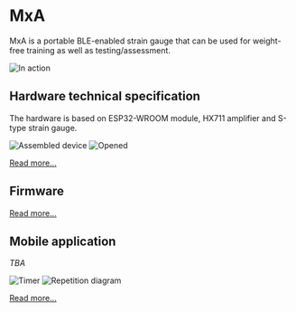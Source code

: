 # MxA

MxA is a portable BLE-enabled strain gauge that can be used for weight-free training as well as testing/assessment.

![In action](docs/imgs/IMG_20230711_073946.jpg)

## Hardware technical specification

The hardware is based on ESP32-WROOM module, HX711 amplifier and S-type strain gauge.

![Assembled device](docs/imgs/IMG_20230630_155637.jpg)
![Opened](docs/imgs/IMG_20230630_155356.jpg)

[Read more...](docs/hardware.md)


## Firmware

[Read more...](docs/firmware.md)

## Mobile application

*TBA*

![Timer](docs/imgs/Screenshot_20230919_112019_com.lyuboasenov.m_x_a.jpg)
![Repetition diagram](docs/imgs/Screenshot_20230919_111432_com.lyuboasenov.m_x_a.jpg)

[Read more...](docs/mobile-app.md)
